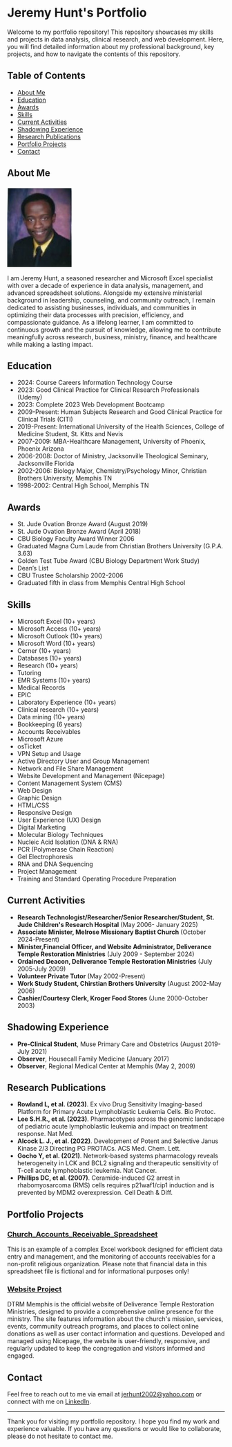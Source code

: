 # Jeremy Hunt's Portfolio

Welcome to my portfolio repository! This repository showcases my skills and projects in data analysis, clinical research, and web development. Here, you will find detailed information about my professional background, key projects, and how to navigate the contents of this repository.

## Table of Contents

- [About Me](#about-me)
- [Education](#education)
- [Awards](#awards)
- [Skills](#skills)
- [Current Activities](#current-activities)
- [Shadowing Experience](#shadowing-experience)
- [Research Publications](#research-publications)
- [Portfolio Projects](#portfolio-projects)
- [Contact](#contact)

## About Me

![My_Picture](images/My_Picture.jpg)

I am Jeremy Hunt, a seasoned researcher and Microsoft Excel specialist with over a decade of experience in data analysis, management, and advanced spreadsheet solutions. Alongside my extensive ministerial background in leadership, counseling, and community outreach, I remain dedicated to assisting businesses, individuals, and communities in optimizing their data processes with precision, efficiency, and compassionate guidance. As a lifelong learner, I am committed to continuous growth and the pursuit of knowledge, allowing me to contribute meaningfully across research, business, ministry, finance, and healthcare while making a lasting impact.

## Education

- 2024: Course Careers Information Technology Course
- 2023: Good Clinical Practice for Clinical Research Professionals (Udemy)
- 2023: Complete 2023 Web Development Bootcamp
- 2009-Present: Human Subjects Research and Good Clinical Practice for Clinical Trials (CITI)
- 2019-Present: International University of the Health Sciences, College of Medicine Student, St. Kitts and Nevis
- 2007-2009: MBA-Healthcare Management, University of Phoenix, Phoenix Arizona
- 2006-2008: Doctor of Ministry, Jacksonville Theological Seminary, Jacksonville Florida
- 2002-2006: Biology Major, Chemistry/Psychology Minor, Christian Brothers University, Memphis TN
- 1998-2002: Central High School, Memphis TN

## Awards

- St. Jude Ovation Bronze Award (August 2019)
- St. Jude Ovation Bronze Award (April 2018)
- CBU Biology Faculty Award Winner 2006
- Graduated Magna Cum Laude from Christian Brothers University (G.P.A. 3.63)
- Golden Test Tube Award (CBU Biology Department Work Study)
- Dean’s List
- CBU Trustee Scholarship 2002-2006
- Graduated fifth in class from Memphis Central High School

## Skills

- Microsoft Excel (10+ years)
- Microsoft Access (10+ years)
- Microsoft Outlook (10+ years)
- Microsoft Word (10+ years)
- Cerner (10+ years)
- Databases (10+ years)
- Research (10+ years)
- Tutoring
- EMR Systems (10+ years)
- Medical Records
- EPIC
- Laboratory Experience (10+ years)
- Clinical research (10+ years)
- Data mining (10+ years)
- Bookkeeping (6 years)
- Accounts Receivables
- Microsoft Azure
- osTicket
- VPN Setup and Usage
- Active Directory User and Group Management
- Network and File Share Management
- Website Development and Management (Nicepage)
- Content Management System (CMS)
- Web Design
- Graphic Design
- HTML/CSS
- Responsive Design
- User Experience (UX) Design
- Digital Marketing
- Molecular Biology Techniques
- Nucleic Acid Isolation (DNA & RNA)
- PCR (Polymerase Chain Reaction)
- Gel Electrophoresis
- RNA and DNA Sequencing
- Project Management
- Training and Standard Operating Procedure Preparation


## Current Activities

- **Research Technologist/Researcher/Senior Researcher/Student, St. Jude Children's Research Hospital** (May 2006- January 2025)
- **Associate Minister, Melrose Missionary Baptist Church** (October 2024-Present)
- **Minister,Financial Officer, and Website Administrator, Deliverance Temple Restoration Ministries** (July 2009 - September 2024)
- **Ordained Deacon, Deliverance Temple Restoration Ministries** (July 2005-July 2009)
- **Volunteer Private Tutor** (May 2002-Present)
- **Work Study Student, Chirstian Brothers University** (August 2002-May 2006)
- **Cashier/Courtesy Clerk, Kroger Food Stores** (June 2000-October 2003)

## Shadowing Experience

- **Pre-Clinical Student**, Muse Primary Care and Obstetrics (August 2019-July 2021)
- **Observer**, Housecall Family Medicine (January 2017)
- **Observer**, Regional Medical Center at Memphis (May 2, 2009)

## Research Publications

- **Rowland L, et al. (2023)**. Ex vivo Drug Sensitivity Imaging-based Platform for Primary Acute Lymphoblastic Leukemia Cells. Bio Protoc.
- **Lee S.H.R., et al. (2023)**. Pharmacotypes across the genomic landscape of pediatric acute lymphoblastic leukemia and impact on treatment response. Nat Med.
- **Alcock L. J., et al. (2022)**. Development of Potent and Selective Janus Kinase 2/3 Directing PG PROTACs. ACS Med. Chem. Lett.
- **Gocho Y, et al. (2021)**. Network-based systems pharmacology reveals heterogeneity in LCK and BCL2 signaling and therapeutic sensitivity of T-cell acute lymphoblastic leukemia. Nat Cancer.
- **Phillips DC, et al. (2007)**. Ceramide-induced G2 arrest in rhabomyosarcoma (RMS) cells requires p21waf1/cip1 induction and is prevented by MDM2 overexpression. Cell Death & Diff.

## Portfolio Projects

### [Church_Accounts_Receivable_Spreadsheet](https://drive.google.com/file/d/15zUqdQBtMGyifVSGA6hhzXPiTRKR_RVk/view?usp=sharing)

This is an example of a complex Excel workbook designed for efficient data entry and management, and the monitoring of accounts receivables for a non-profit religious organization. Please note that financial data in this spreadsheet file is fictional and for informational purposes only!

### [Website Project](https://www.DTRMMemphis.com)

DTRM Memphis is the official website of Deliverance Temple Restoration Ministries, designed to provide a comprehensive online presence for the ministry. The site features information about the church's mission, services, events, community outreach programs, and places to collect online donations as well as user contact information and questions. Developed and managed using Nicepage, the website is user-friendly, responsive, and regularly updated to keep the congregation and visitors informed and engaged.

## Contact

Feel free to reach out to me via email at [jerhunt2002@yahoo.com](mailto:jerhunt2002@yahoo.com) or connect with me on [LinkedIn](https://www.linkedin.com/in/jeremy-hunt-6732a7156).

---

Thank you for visiting my portfolio repository. I hope you find my work and experience valuable. If you have any questions or would like to collaborate, please do not hesitate to contact me.
